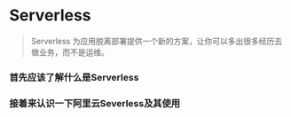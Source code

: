 # Serverless

> Serverless 为应用脱离部署提供一个新的方案，让你可以多出很多经历去做业务，而不是运维。

### 首先应该了解什么是Serverless

[认识Serverless]: https://www.shushuo.me/#/serverless/start

### 接着来认识一下阿里云Severless及其使用

[入门阿里云Serverless]: https://www.shushuo.me/#/serverless/aliServerless

